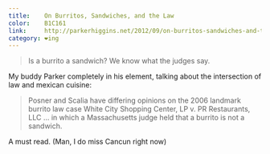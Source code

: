 ```yaml
---
title:    On Burritos, Sandwiches, and the Law
color:    B1C161
link:     http://parkerhiggins.net/2012/09/on-burritos-sandwiches-and-the-law/
category: ❤ing
---
```


> Is a burrito a sandwich? We know what the judges say.

My buddy Parker completely in his element, talking about the intersection of law
and mexican cuisine:

> Posner and Scalia have differing opinions on the 2006 landmark burrito law
> case White City Shopping Center, LP v. PR Restaurants, LLC … in which a
> Massachusetts judge held that a burrito is not a sandwich.

A must read. (Man, I do miss Cancun right now)
